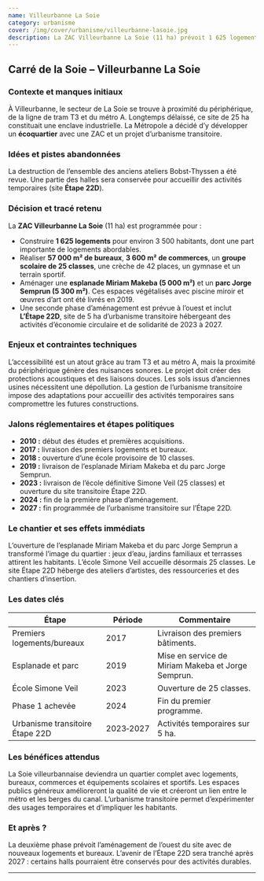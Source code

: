 ```yaml
---
name: Villeurbanne La Soie
category: urbanisme
cover: /img/cover/urbanisme/villeurbanne-lasoie.jpg
description: La ZAC Villeurbanne La Soie (11 ha) prévoit 1 625 logements, 57 000 m² de bureaux, 3 600 m² de commerces, un groupe scolaire de 25 classes, une crèche, un gymnase, un terrain sportif, une esplanade de 5 000 m² et un parc de 5 300 m², avec une première phase achevée en 2024 et un site d’urbanisme transitoire de 5 ha (Étape 22D) actif jusqu’en 2027, avant une seconde phase d’aménagement à l’ouest.
---
```

## Carré de la Soie – **Villeurbanne La Soie**

### Contexte et manques initiaux

À Villeurbanne, le secteur de La Soie se trouve à proximité du périphérique, de la ligne de tram T3 et du métro A. Longtemps délaissé, ce site de 25 ha constituait une enclave industrielle. La Métropole a décidé d’y développer un **écoquartier** avec une ZAC et un projet d’urbanisme transitoire.

### Idées et pistes abandonnées

La destruction de l’ensemble des anciens ateliers Bobst‑Thyssen a été revue. Une partie des halles sera conservée pour accueillir des activités temporaires (site **Étape 22D**).

### Décision et tracé retenu

La **ZAC Villeurbanne La Soie** (11 ha) est programmée pour :

- Construire **1 625 logements** pour environ 3 500 habitants, dont une part importante de logements abordables.
- Réaliser **57 000 m² de bureaux**, **3 600 m² de commerces**, un **groupe scolaire de 25 classes**, une crèche de 42 places, un gymnase et un terrain sportif.
- Aménager une **esplanade Miriam Makeba (5 000 m²)** et un **parc Jorge Semprun (5 300 m²)**. Ces espaces végétalisés avec piscine miroir et œuvres d’art ont été livrés en 2019.
- Une seconde phase d’aménagement est prévue à l’ouest et inclut **L’Étape 22D**, site de 5 ha d’urbanisme transitoire hébergeant des activités d’économie circulaire et de solidarité de 2023 à 2027.

### Enjeux et contraintes techniques

L’accessibilité est un atout grâce au tram T3 et au métro A, mais la proximité du périphérique génère des nuisances sonores. Le projet doit créer des protections acoustiques et des liaisons douces. Les sols issus d’anciennes usines nécessitent une dépollution. La gestion de l’urbanisme transitoire impose des adaptations pour accueillir des activités temporaires sans compromettre les futures constructions.

### Jalons réglementaires et étapes politiques

- **2010 :** début des études et premières acquisitions.
- **2017 :** livraison des premiers logements et bureaux.
- **2018 :** ouverture d’une école provisoire de 10 classes.
- **2019 :** livraison de l’esplanade Miriam Makeba et du parc Jorge Semprun.
- **2023 :** livraison de l’école définitive Simone Veil (25 classes) et ouverture du site transitoire Étape 22D.
- **2024 :** fin de la première phase d’aménagement.
- **2027 :** fin programmée de l’urbanisme transitoire sur l’Étape 22D.

### Le chantier et ses effets immédiats

L’ouverture de l’esplanade Miriam Makeba et du parc Jorge Semprun a transformé l’image du quartier : jeux d’eau, jardins familiaux et terrasses attirent les habitants. L’école Simone Veil accueille désormais 25 classes. Le site Étape 22D héberge des ateliers d’artistes, des ressourceries et des chantiers d’insertion.

### Les dates clés

| Étape | Période | Commentaire |
| --- | --- | --- |
| Premiers logements/bureaux | 2017 | Livraison des premiers bâtiments. |
| Esplanade et parc | 2019 | Mise en service de Miriam Makeba et Jorge Semprun. |
| École Simone Veil | 2023 | Ouverture de 25 classes. |
| Phase 1 achevée | 2024 | Fin du premier programme. |
| Urbanisme transitoire Étape 22D | 2023‑2027 | Activités temporaires sur 5 ha. |

### Les bénéfices attendus

La Soie villeurbannaise deviendra un quartier complet avec logements, bureaux, commerces et équipements scolaires et sportifs. Les espaces publics généreux amélioreront la qualité de vie et créeront un lien entre le métro et les berges du canal. L’urbanisme transitoire permet d’expérimenter des usages temporaires et d’impliquer les habitants.

### Et après ?

La deuxième phase prévoit l’aménagement de l’ouest du site avec de nouveaux logements et bureaux. L’avenir de l’Étape 22D sera tranché après 2027 : certains halls pourraient être conservés pour des activités durables.

---
